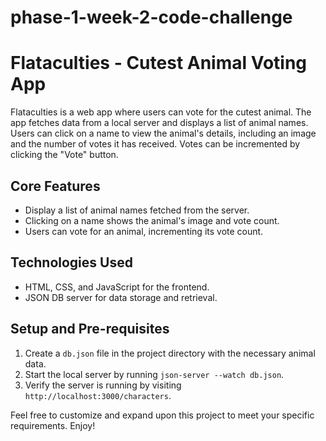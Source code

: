 # phase-1-week-2-code-challenge
# Flataculties - Cutest Animal Voting App

Flataculties is a web app where users can vote for the cutest animal. The app fetches data from a local server and displays a list of animal names. Users can click on a name to view the animal's details, including an image and the number of votes it has received. Votes can be incremented by clicking the "Vote" button.

## Core Features

- Display a list of animal names fetched from the server.
- Clicking on a name shows the animal's image and vote count.
- Users can vote for an animal, incrementing its vote count.

## Technologies Used

- HTML, CSS, and JavaScript for the frontend.
- JSON DB server for data storage and retrieval.


## Setup and Pre-requisites

1. Create a `db.json` file in the project directory with the necessary animal data.
2. Start the local server by running `json-server --watch db.json`.
3. Verify the server is running by visiting `http://localhost:3000/characters`.

Feel free to customize and expand upon this project to meet your specific requirements. Enjoy!

